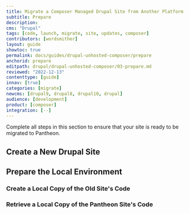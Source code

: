 ```yaml
---
title: Migrate a Composer Managed Drupal Site from Another Platform
subtitle: Prepare
description: 
cms: "Drupal"
tags: [code, launch, migrate, site, updates, composer]
contributors: [wordsmither]
layout: guide
showtoc: true
permalink: docs/guides/drupal-unhosted-composer/prepare
anchorid: prepare
editpath: drupal/drupal-unhosted-composer/03-prepare.md
reviewed: "2022-12-13"
contenttype: [guide]
innav: [true]
categories: [migrate]
newcms: [drupal9, drupal8, drupal10, drupal]
audience: [development]
product: [composer]
integration: [--]
---
```


Complete all steps in this section to ensure that your site is ready to be migrated to Pantheon.

## Create a New Drupal Site

<Partial file="migrate/create-new-drupal-site.md" />

## Prepare the Local Environment

<Partial file="drupal/prepare-local-environment-no-clone.md" />

### Create a Local Copy of the Old Site's Code

<Partial file="migrate/drupal-create-local.md" />

### Retrieve a Local Copy of the Pantheon Site's Code

<Partial file="migrate/d8composer-d8composer-requirements.md" />
